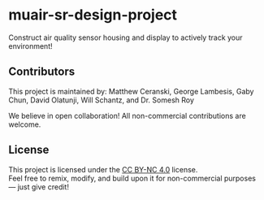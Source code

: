# muair-sr-design-project
Construct air quality sensor housing and display to actively track your environment! 


## Contributors

This project is maintained by: Matthew Ceranski, George Lambesis, Gaby Chun, David Olatunji, Will Schantz, and Dr. Somesh Roy

We believe in open collaboration! All non-commercial contributions are welcome.


## License

This project is licensed under the [CC BY-NC 4.0](https://creativecommons.org/licenses/by-nc/4.0/) license.  
Feel free to remix, modify, and build upon it for non-commercial purposes — just give credit!
